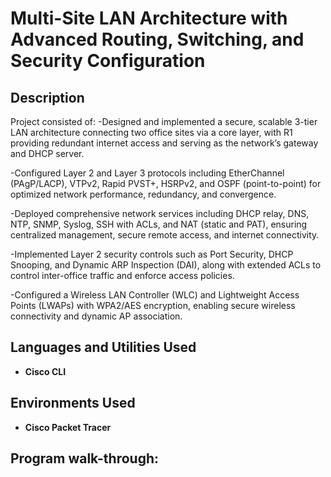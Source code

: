 <h1>Multi-Site LAN Architecture with Advanced Routing, Switching, and Security Configuration </h1>



<h2>Description</h2>
Project consisted of: 
-Designed and implemented a secure, scalable 3-tier LAN architecture connecting two office sites via a core layer, with R1 providing redundant internet access and serving as the network’s gateway and DHCP server.

-Configured Layer 2 and Layer 3 protocols including EtherChannel (PAgP/LACP), VTPv2, Rapid PVST+, HSRPv2, and OSPF (point-to-point) for optimized network performance, redundancy, and convergence.

-Deployed comprehensive network services including DHCP relay, DNS, NTP, SNMP, Syslog, SSH with ACLs, and NAT (static and PAT), ensuring centralized management, secure remote access, and internet connectivity.

-Implemented Layer 2 security controls such as Port Security, DHCP Snooping, and Dynamic ARP Inspection (DAI), along with extended ACLs to control inter-office traffic and enforce access policies.

-Configured a Wireless LAN Controller (WLC) and Lightweight Access Points (LWAPs) with WPA2/AES encryption, enabling secure wireless connectivity and dynamic AP association.


<h2>Languages and Utilities Used</h2>

- <b>Cisco CLI</b> 


<h2>Environments Used </h2>

- <b>Cisco Packet Tracer</b> 


<h2>Program walk-through:</h2>
